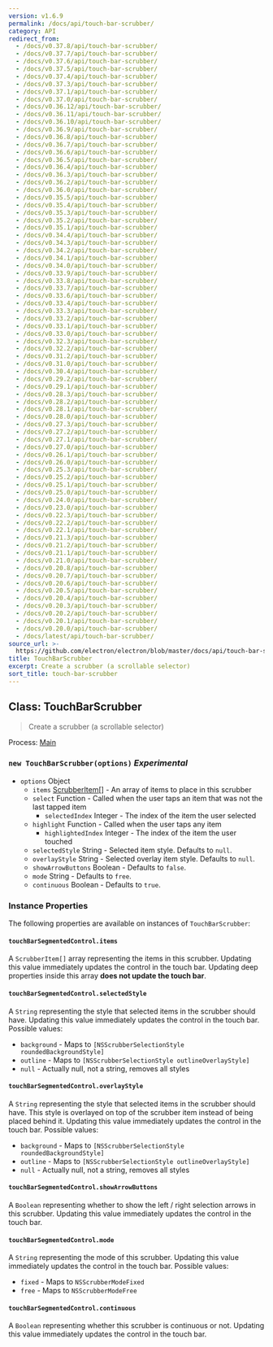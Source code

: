 ```yaml
---
version: v1.6.9
permalink: /docs/api/touch-bar-scrubber/
category: API
redirect_from:
  - /docs/v0.37.8/api/touch-bar-scrubber/
  - /docs/v0.37.7/api/touch-bar-scrubber/
  - /docs/v0.37.6/api/touch-bar-scrubber/
  - /docs/v0.37.5/api/touch-bar-scrubber/
  - /docs/v0.37.4/api/touch-bar-scrubber/
  - /docs/v0.37.3/api/touch-bar-scrubber/
  - /docs/v0.37.1/api/touch-bar-scrubber/
  - /docs/v0.37.0/api/touch-bar-scrubber/
  - /docs/v0.36.12/api/touch-bar-scrubber/
  - /docs/v0.36.11/api/touch-bar-scrubber/
  - /docs/v0.36.10/api/touch-bar-scrubber/
  - /docs/v0.36.9/api/touch-bar-scrubber/
  - /docs/v0.36.8/api/touch-bar-scrubber/
  - /docs/v0.36.7/api/touch-bar-scrubber/
  - /docs/v0.36.6/api/touch-bar-scrubber/
  - /docs/v0.36.5/api/touch-bar-scrubber/
  - /docs/v0.36.4/api/touch-bar-scrubber/
  - /docs/v0.36.3/api/touch-bar-scrubber/
  - /docs/v0.36.2/api/touch-bar-scrubber/
  - /docs/v0.36.0/api/touch-bar-scrubber/
  - /docs/v0.35.5/api/touch-bar-scrubber/
  - /docs/v0.35.4/api/touch-bar-scrubber/
  - /docs/v0.35.3/api/touch-bar-scrubber/
  - /docs/v0.35.2/api/touch-bar-scrubber/
  - /docs/v0.35.1/api/touch-bar-scrubber/
  - /docs/v0.34.4/api/touch-bar-scrubber/
  - /docs/v0.34.3/api/touch-bar-scrubber/
  - /docs/v0.34.2/api/touch-bar-scrubber/
  - /docs/v0.34.1/api/touch-bar-scrubber/
  - /docs/v0.34.0/api/touch-bar-scrubber/
  - /docs/v0.33.9/api/touch-bar-scrubber/
  - /docs/v0.33.8/api/touch-bar-scrubber/
  - /docs/v0.33.7/api/touch-bar-scrubber/
  - /docs/v0.33.6/api/touch-bar-scrubber/
  - /docs/v0.33.4/api/touch-bar-scrubber/
  - /docs/v0.33.3/api/touch-bar-scrubber/
  - /docs/v0.33.2/api/touch-bar-scrubber/
  - /docs/v0.33.1/api/touch-bar-scrubber/
  - /docs/v0.33.0/api/touch-bar-scrubber/
  - /docs/v0.32.3/api/touch-bar-scrubber/
  - /docs/v0.32.2/api/touch-bar-scrubber/
  - /docs/v0.31.2/api/touch-bar-scrubber/
  - /docs/v0.31.0/api/touch-bar-scrubber/
  - /docs/v0.30.4/api/touch-bar-scrubber/
  - /docs/v0.29.2/api/touch-bar-scrubber/
  - /docs/v0.29.1/api/touch-bar-scrubber/
  - /docs/v0.28.3/api/touch-bar-scrubber/
  - /docs/v0.28.2/api/touch-bar-scrubber/
  - /docs/v0.28.1/api/touch-bar-scrubber/
  - /docs/v0.28.0/api/touch-bar-scrubber/
  - /docs/v0.27.3/api/touch-bar-scrubber/
  - /docs/v0.27.2/api/touch-bar-scrubber/
  - /docs/v0.27.1/api/touch-bar-scrubber/
  - /docs/v0.27.0/api/touch-bar-scrubber/
  - /docs/v0.26.1/api/touch-bar-scrubber/
  - /docs/v0.26.0/api/touch-bar-scrubber/
  - /docs/v0.25.3/api/touch-bar-scrubber/
  - /docs/v0.25.2/api/touch-bar-scrubber/
  - /docs/v0.25.1/api/touch-bar-scrubber/
  - /docs/v0.25.0/api/touch-bar-scrubber/
  - /docs/v0.24.0/api/touch-bar-scrubber/
  - /docs/v0.23.0/api/touch-bar-scrubber/
  - /docs/v0.22.3/api/touch-bar-scrubber/
  - /docs/v0.22.2/api/touch-bar-scrubber/
  - /docs/v0.22.1/api/touch-bar-scrubber/
  - /docs/v0.21.3/api/touch-bar-scrubber/
  - /docs/v0.21.2/api/touch-bar-scrubber/
  - /docs/v0.21.1/api/touch-bar-scrubber/
  - /docs/v0.21.0/api/touch-bar-scrubber/
  - /docs/v0.20.8/api/touch-bar-scrubber/
  - /docs/v0.20.7/api/touch-bar-scrubber/
  - /docs/v0.20.6/api/touch-bar-scrubber/
  - /docs/v0.20.5/api/touch-bar-scrubber/
  - /docs/v0.20.4/api/touch-bar-scrubber/
  - /docs/v0.20.3/api/touch-bar-scrubber/
  - /docs/v0.20.2/api/touch-bar-scrubber/
  - /docs/v0.20.1/api/touch-bar-scrubber/
  - /docs/v0.20.0/api/touch-bar-scrubber/
  - /docs/latest/api/touch-bar-scrubber/
source_url: >-
  https://github.com/electron/electron/blob/master/docs/api/touch-bar-scrubber.md
title: TouchBarScrubber
excerpt: Create a scrubber (a scrollable selector)
sort_title: touch-bar-scrubber
---
```




<!--


                                      ::::
                                    :o+//+o:
                                    +o    oo-
                                    :o+//oo/+o/
                                      -::-   -oo:
                                               /s/
                      -::::::::-                :s/  :::--
                  :+oo+////////+:        -:/+oo/ :s:-///++oo+:
                /o+:                -/+oo+/:-     +o-      -:+o:
               /s:              -:+o+/:           -o+         :s/
              -s/            -/oo/:                /s-         +s-
              -s/         -/oo/-                   -s/         /s-
               oo       :+o/-                       oo         oo
               -s/    :oo/                          /s-       /s-
                :s/ :oo:              -::-          /s-      /s:
                  -+o/               /ssss/         :s:    -+o-
                 :o+--               /ssss/         :s:   :o+-
                :s/  +o:              -::-          /s-   --
               -s/    :+o/-                         /s-
               oo       -+o+-                       oo
              -s/         -/oo/-                   -s/
             -+soo+:         -/oo/:                /s-      /oooo+-
             o+   :s:           -:+o+/:-          -o+      /s:  -oo
             oo:--/s:       ::      -:+oo+/:-     -/-      /s/--:o+
              :+++/-        :s:          -:/+ooo++//////++oo//+o+:
                             /s:                --::::::--
                              /s/              /s-
                               :oo:          :oo:
                                 /oo/-    -/oo/
                                   -/+oooo+/-





                   _______  _______  _______  _______  __
                  |       ||       ||       ||       ||  |
                  |  _____||_     _||   _   ||    _  ||  |
                  | |_____   |   |  |  | |  ||   |_| ||  |
                  |_____  |  |   |  |  |_|  ||    ___||__|
                   _____| |  |   |  |       ||   |     __
                  |_______|  |___|  |_______||___|    |__|


    This file is generated automatically, so it should not be edited.

    To make changes, head over to the electron/electron repository:

    https://github.com/electron/electron/blob/master/docs/api/touch-bar-scrubber.md

    Thanks!

-->
## Class: TouchBarScrubber

> Create a scrubber (a scrollable selector)

Process: [Main]({{site.baseurl}}/docs/tutorial/quick-start#main-process)

### `new TouchBarScrubber(options)` _Experimental_

*   `options` Object
    *   `items` [ScrubberItem[]]({{site.baseurl}}/docs/api/structures/scrubber-item) - An array of items to place in this scrubber
    *   `select` Function - Called when the user taps an item that was not the last tapped item
        *   `selectedIndex` Integer - The index of the item the user selected
    *   `highlight` Function - Called when the user taps any item
        *   `highlightedIndex` Integer - The index of the item the user touched
    *   `selectedStyle` String - Selected item style. Defaults to `null`.
    *   `overlayStyle` String - Selected overlay item style. Defaults to `null`.
    *   `showArrowButtons` Boolean - Defaults to `false`.
    *   `mode` String - Defaults to `free`.
    *   `continuous` Boolean - Defaults to `true`.

### Instance Properties

The following properties are available on instances of `TouchBarScrubber`:

#### `touchBarSegmentedControl.items`

A `ScrubberItem[]` array representing the items in this scrubber. Updating this value immediately updates the control in the touch bar. Updating deep properties inside this array **does not update the touch bar**.

#### `touchBarSegmentedControl.selectedStyle`

A `String` representing the style that selected items in the scrubber should have. Updating this value immediately updates the control in the touch bar. Possible values:

*   `background` - Maps to `[NSScrubberSelectionStyle roundedBackgroundStyle]`
*   `outline` - Maps to `[NSScrubberSelectionStyle outlineOverlayStyle]`
*   `null` - Actually null, not a string, removes all styles

#### `touchBarSegmentedControl.overlayStyle`

A `String` representing the style that selected items in the scrubber should have. This style is overlayed on top of the scrubber item instead of being placed behind it. Updating this value immediately updates the control in the touch bar. Possible values:

*   `background` - Maps to `[NSScrubberSelectionStyle roundedBackgroundStyle]`
*   `outline` - Maps to `[NSScrubberSelectionStyle outlineOverlayStyle]`
*   `null` - Actually null, not a string, removes all styles

#### `touchBarSegmentedControl.showArrowButtons`

A `Boolean` representing whether to show the left / right selection arrows in this scrubber. Updating this value immediately updates the control in the touch bar.

#### `touchBarSegmentedControl.mode`

A `String` representing the mode of this scrubber. Updating this value immediately updates the control in the touch bar. Possible values:

*   `fixed` - Maps to `NSScrubberModeFixed`
*   `free` - Maps to `NSScrubberModeFree`

#### `touchBarSegmentedControl.continuous`

A `Boolean` representing whether this scrubber is continuous or not. Updating this value immediately updates the control in the touch bar.
